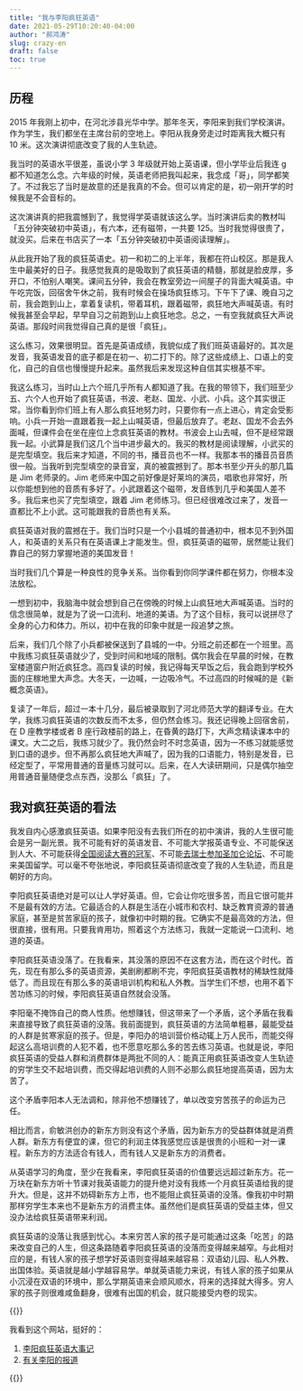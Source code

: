 ```yaml
---
title: "我与李阳疯狂英语"
date: 2021-05-29T10:20:40-04:00
author: "郝鸿涛"
slug: crazy-en
draft: false
toc: true
---
```

## 历程
2015 年我刚上初中，在河北涉县光华中学。那年冬天，李阳来到我们学校演讲。作为学生，我们都坐在主席台前的空地上。李阳从我身旁走过时距离我大概只有 10 米。这次演讲彻底改变了我的人生轨迹。

我当时的英语水平很差，虽说小学 3 年级就开始上英语课，但小学毕业后我连 g 都不知道怎么念。六年级的时候，英语老师把我叫起来，我念成「哥」，同学都笑了。不过我忘了当时是故意的还是我真的不会。但可以肯定的是，初一刚开学的时候我是不会音标的。

这次演讲真的把我震憾到了，我觉得学英语就该这么学。当时演讲后卖的教材叫「五分钟突破初中英语」，有六本，还有磁带，一共要 125。当时我觉得很贵了，就没买。后来在书店买了一本「五分钟突破初中英语阅读理解」。

从此我开始了我的疯狂英语史。初一和初二的上半年，我都在符山校区。那是我人生中最美好的日子。我感觉我真的是吸取到了疯狂英语的精髓，那就是脸皮厚，多开口，不怕别人嘲笑。课间五分钟，我会在教室旁边一间屋子的背面大喊英语。中午吃完饭，回宿舍午休之前，我有时候会在操场疯狂练习。下午下了课、晚自习之前，我会跑到山上，拿着复读机，带着耳机，跟着磁带，疯狂地大声喊英语。有时候我甚至会早起，早早自习之前跑到山上疯狂地念。总之，一有空我就疯狂大声说英语。那段时间我觉得自己真的是很「疯狂」。

这么练习，效果很明显。首先是英语成绩，我貌似成了我们班英语最好的。其次是发音，我英语发音的底子都是在初一、初二打下的。除了这些成绩上、口语上的变化，自己的自信也慢慢提升起来。虽然我后来发现这种自信其实根基不牢。

我这么练习，当时山上六个班几乎所有人都知道了我。在我的带领下，我们班至少五、六个人也开始了疯狂英语，书波、老赵、国龙、小武、小兵。这个其实很正常。当你看到你们班上有人那么疯狂地努力时，只要你有一点上进心，肯定会受影响。小兵一开始一直跟着我一起上山喊英语，但最后放弃了。老赵、国龙不会去外面喊，但课件会在坐在座位上念疯狂英语的教材。书波会上山去喊，但不是经常跟我一起。小武算是我们这几个当中进步最大的。我买的教材是阅读理解，小武买的是完型填空。我后来才知道，不同的书，播音员也不一样。我那本书的播音员音质很一般。当我听到完型填空的录音室，真的被震撼到了。那本书至少开头的那几篇是 Jim 老师录的。Jim 老师来中国之前好像是好莱坞的演员，唱歌也非常好，所以你能想到他的音质有多好了。小武跟着这个磁带，发音练到几乎和美国人差不多。我后来也买了完型填空，跟着 Jim 老师练习。但已经很难改过来了，发音一直都比不上小武。这可能跟我的音质也有关系。

疯狂英语对我的震撼在于。我们当时只是一个小县城的普通初中，根本见不到外国人，和英语的关系只有在英语课上才能发生。但，疯狂英语的磁带，居然能让我们靠自己的努力掌握地道的美国发音！

当时我们几个算是一种良性的竞争关系。当你看到你同学课件都在努力，你根本没法放松。

一想到初中，我脑海中就会想到自己在傍晚的时候上山疯狂地大声喊英语。当时的信念很简单，就是为了说一口流利、地道的美语。为了这个目标，我可以说拼尽了全身的心力和体力。所以，初中在我的印象中就是一段追梦之旅。

后来，我们几个除了小兵都被保送到了县城的一中。分班之前还都在一个班里。高中我练习疯狂英语就少了，受到时间和地域的限制。偶尔我会在早晨的时候，在教室楼道窗户附近疯狂念。高四复读的时候，我记得每天早饭之后，我会跑到学校外面的庄稼地里大声念。大冬天，一边喊，一边吸冷气。不过高四的时候喊的是《新概念英语》。

复读了一年后，超过一本十几分，最后被录取到了河北师范大学的翻译专业。在大学，我练习疯狂英语的次数反而不太多，但仍然会练习。我还记得晚上回宿舍前，在 D 座教学楼或者 B 座行政楼前的路上，在昏黄的路灯下，大声念精读课本中的课文。大二之后，我练习就少了。我仍然会时不时念英语，因为一不练习就能感觉到口语的退步。但不再那么疯狂地大声喊了，因为我的口语能力，特别是发音，已经定型了，平常用普通的音量练习就可以。后来，在人大读研期间，只是偶尔抽空用普通音量随便念点东西，没那么「疯狂」了。

## 我对疯狂英语的看法

我发自内心感激疯狂英语。如果李阳没有去我们所在的初中演讲，我的人生很可能会是另一副光景。我不可能有好的英语发音、不可能大学报英语专业、不可能保送到人大、不可能获得[全国阅读大赛的冠军](/cn/2020/01/06/fltrp-reading-contest/)、不可能[去瑞士参加圣加仑论坛](/cn/2020/01/17/2017-st.gallen-memory/)、不可能来美国留学。可以毫不夸张地说，李阳疯狂英语彻底改变了我的人生轨迹，而且是朝好的方向。

李阳疯狂英语绝对是可以让人学好英语。但，它会让你吃很多苦，而且它很可能并不是最有效的方法。它最适合的人群是生活在小城市和农村、缺乏教育资源的普通家庭，甚至是贫苦家庭的孩子，就像初中时期的我。它确实不是最高效的方法，但很直接，很有用。只要我肯用功，照着这个方法练习，我就一定能说一口流利、地道的英语。

李阳疯狂英语没落了。在我看来，其没落的原因不在这套方法，而在这个时代。首先，现在有那么多的英语资源，美剧刷都刷不完，李阳疯狂英语教材的稀缺性就降低了。而且现在有那么多的英语培训机构和私人外教。当学生们不想，也用不着下苦功练习的时候，李阳疯狂英语自然就会没落。

李阳毫不掩饰自己的商人性质。他想赚钱，但这带来了一个矛盾，这个矛盾在我看来直接导致了疯狂英语的没落。我前面提到，疯狂英语的方法简单粗暴，最能受益的人群是贫寒家庭的孩子。但是，李阳办的培训营价格动辄上万人民币，而能交得起这么高培训费的人犯不着，也不愿意吃那么多的苦去练习英语。也就是说，李阳疯狂英语的受益人群和消费群体是两批不同的人：能真正用疯狂英语改变人生轨迹的穷学生交不起培训费，而交得起培训费的人则不必那么疯狂地提高英语，因为太苦了。

这个矛盾李阳本人无法调和，除非他不想赚钱了，单以改变穷苦孩子的命运为己任。

相比而言，俞敏洪创办的新东方则没有这个矛盾，因为新东方的受益群体就是消费人群。新东方有便宜的课，但它的利润主体我感觉应该是很贵的小班和一对一课程。新东方的方法适合有钱人，而有钱人又是新东方的消费者。

从英语学习的角度，至少在我看来，李阳疯狂英语的价值要远远超过新东方。花一万块在新东方听十节课对我英语能力的提升绝对没有我练一个月疯狂英语给我的提升大。但是，这并不妨碍新东方上市，也不能阻止疯狂英语的没落。像我初中时期那样穷学生本来也不是新东方的消费主体。虽然他们是疯狂英语的受益主体，但又没办法给疯狂英语带来利润。

疯狂英语的没落让我感到忧心。本来穷苦人家的孩子是可能通过这条「吃苦」的路来改变自己的人生，但这条路随着李阳疯狂英语的没落而变得越来越窄。与此相对应的是，有钱人家的孩子想学好英语则变得越来越容易：双语幼儿园、私人外教、出国体验。英语就是越小学越容易学。单就英语能力来说，有钱人家的孩子如果从小沉浸在双语的环境中，那么学期英语来会顺风顺水，将来的选择就大得多。穷人家的孩子则很难咸鱼翻身，很难有出国的机会，就只能接受内卷的现实。

{{<block class="note">}}

我看到这个网站，挺好的：

1. [李阳疯狂英语大事记](https://lyce.info/)
2. [有关李阳的报道](https://lyce.info/archive/)

{{<end>}}










